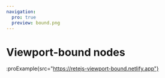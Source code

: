```yaml
---
navigation:
  pro: true
  preview: bound.png
---
```


# Viewport-bound nodes

:proExample{src="https://retejs-viewport-bound.netlify.app"}
